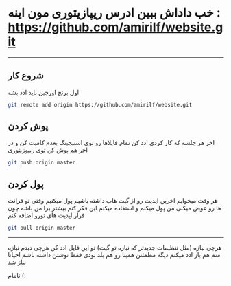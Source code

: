 
# خب داداش ببین ادرس ریپازیتوری مون اینه :‌ https://github.com/amirilf/website.git

---

## شروع کار

اول برنچ اورجین باید ادد بشه
```bash
git remote add origin https://github.com/amirilf/website.git
```


## پوش کردن
اخر هر جلسه که کار کردی ادد کن تمام فایلاها رو توی استیجینگ بعدم کامیت کن و در اخر هم پوش کن توی ریپوزیتوری
```bash
git push origin master
```


## پول کردن
هر وقت میخوایم اخرین اپدیت رو از گیت هاب داشته باشیم پول میکنیم وقتی تو فرانت ها رو عوض میکنی من پول میکنم و استفاده  میکنم این فکر کنم بیشتر برا من باشه چون قرار اپدیت های تورو اضافه کنم
```bash
git pull origin master
```

---

هرچی نیازه (مثل تنظیمات جدیدتر که نیازه تو گیت) تو این فایل ادد کن
هرچی دیدم نیازه منم هم باز ادد میکنم دیگه مطمئنن همینا رو هم بلد بودی فقط نوشتن داشته باشم احیانا نیاز شد 

تامام (: